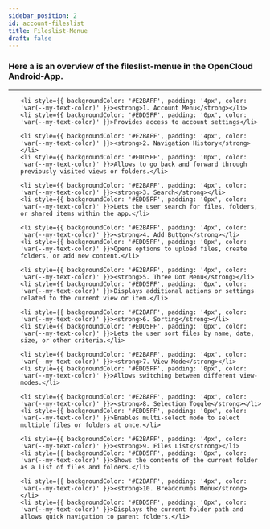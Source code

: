 ```yaml
---
sidebar_position: 2
id: account-fileslist
title: Fileslist-Menue
draft: false
---
```


### Here a is an overview of the fileslist-menue in the OpenCloud Android-App.

---

<div style={{ display: 'flex', alignItems: 'center' }}>

<!-- <img src={require("../../img/overview/fileslist.png").default} alt="Fileslist-Overview" style={{ width: '400px', marginRight: '60px' }} /> -->

<ul style={{ listStyleType: 'none', padding: 0, margin: 0, width: '100%' }}>

    <li style={{ backgroundColor: '#E2BAFF', padding: '4px', color: 'var(--my-text-color)' }}><strong>1. Account Menu</strong></li>
    <li style={{ backgroundColor: '#EDD5FF', padding: '0px', color: 'var(--my-text-color)' }}>Provides access to account settings</li>

    <li style={{ backgroundColor: '#E2BAFF', padding: '4px', color: 'var(--my-text-color)' }}><strong>2. Navigation History</strong></li>
    <li style={{ backgroundColor: '#EDD5FF', padding: '0px', color: 'var(--my-text-color)' }}>Allows to go back and forward through previously visited views or folders.</li>

    <li style={{ backgroundColor: '#E2BAFF', padding: '4px', color: 'var(--my-text-color)' }}><strong>3. Search</strong></li>
    <li style={{ backgroundColor: '#EDD5FF', padding: '0px', color: 'var(--my-text-color)' }}>Lets the user search for files, folders, or shared items within the app.</li>

    <li style={{ backgroundColor: '#E2BAFF', padding: '4px', color: 'var(--my-text-color)' }}><strong>4. Add Button</strong></li>
    <li style={{ backgroundColor: '#EDD5FF', padding: '0px', color: 'var(--my-text-color)' }}>Opens options to upload files, create folders, or add new content.</li>

    <li style={{ backgroundColor: '#E2BAFF', padding: '4px', color: 'var(--my-text-color)' }}><strong>5. Three Dot Menu</strong></li>
    <li style={{ backgroundColor: '#EDD5FF', padding: '0px', color: 'var(--my-text-color)' }}>Displays additional actions or settings related to the current view or item.</li>

    <li style={{ backgroundColor: '#E2BAFF', padding: '4px', color: 'var(--my-text-color)' }}><strong>6. Sorting</strong></li>
    <li style={{ backgroundColor: '#EDD5FF', padding: '0px', color: 'var(--my-text-color)' }}>Lets the user sort files by name, date, size, or other criteria.</li>

    <li style={{ backgroundColor: '#E2BAFF', padding: '4px', color: 'var(--my-text-color)' }}><strong>7. View Mode</strong></li>
    <li style={{ backgroundColor: '#EDD5FF', padding: '0px', color: 'var(--my-text-color)' }}>Allows switching between different view-modes.</li>

    <li style={{ backgroundColor: '#E2BAFF', padding: '4px', color: 'var(--my-text-color)' }}><strong>8. Selection Toggle</strong></li>
    <li style={{ backgroundColor: '#EDD5FF', padding: '0px', color: 'var(--my-text-color)' }}>Enables multi-select mode to select multiple files or folders at once.</li>

    <li style={{ backgroundColor: '#E2BAFF', padding: '4px', color: 'var(--my-text-color)' }}><strong>9. Files List</strong></li>
    <li style={{ backgroundColor: '#EDD5FF', padding: '0px', color: 'var(--my-text-color)' }}>Shows the contents of the current folder as a list of files and folders.</li>
    
    <li style={{ backgroundColor: '#E2BAFF', padding: '4px', color: 'var(--my-text-color)' }}><strong>10. Breadcrumbs Menu</strong></li>
    <li style={{ backgroundColor: '#EDD5FF', padding: '0px', color: 'var(--my-text-color)' }}>Displays the current folder path and allows quick navigation to parent folders.</li>
  </ul>

</div>

